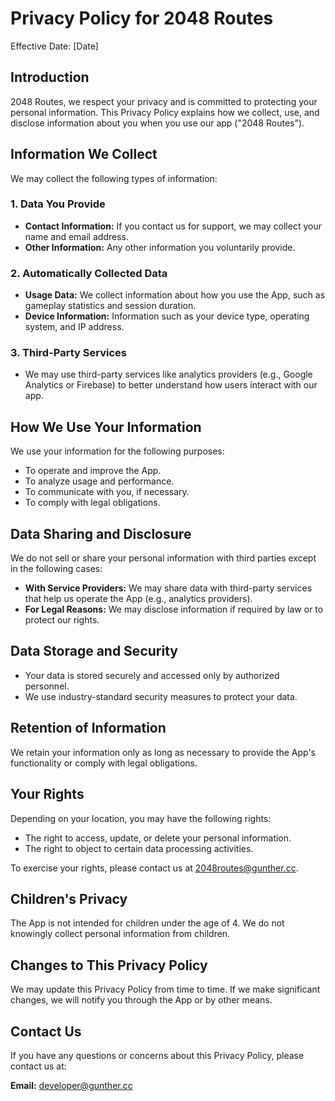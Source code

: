 # Privacy Policy for 2048 Routes

Effective Date: [Date]

## Introduction
2048 Routes, we respect your privacy and is committed to protecting your personal information. This Privacy Policy explains how we collect, use, and disclose information about you when you use our app ("2048 Routes").

## Information We Collect
We may collect the following types of information:

### 1. **Data You Provide**
- **Contact Information:** If you contact us for support, we may collect your name and email address.
- **Other Information:** Any other information you voluntarily provide.

### 2. **Automatically Collected Data**
- **Usage Data:** We collect information about how you use the App, such as gameplay statistics and session duration.
- **Device Information:** Information such as your device type, operating system, and IP address.

### 3. **Third-Party Services**
- We may use third-party services like analytics providers (e.g., Google Analytics or Firebase) to better understand how users interact with our app.

## How We Use Your Information
We use your information for the following purposes:
- To operate and improve the App.
- To analyze usage and performance.
- To communicate with you, if necessary.
- To comply with legal obligations.

## Data Sharing and Disclosure
We do not sell or share your personal information with third parties except in the following cases:
- **With Service Providers:** We may share data with third-party services that help us operate the App (e.g., analytics providers).
- **For Legal Reasons:** We may disclose information if required by law or to protect our rights.

## Data Storage and Security
- Your data is stored securely and accessed only by authorized personnel.
- We use industry-standard security measures to protect your data.

## Retention of Information
We retain your information only as long as necessary to provide the App's functionality or comply with legal obligations.

## Your Rights
Depending on your location, you may have the following rights:
- The right to access, update, or delete your personal information.
- The right to object to certain data processing activities.

To exercise your rights, please contact us at 2048routes@gunther.cc.

## Children's Privacy
The App is not intended for children under the age of 4. We do not knowingly collect personal information from children.

## Changes to This Privacy Policy
We may update this Privacy Policy from time to time. If we make significant changes, we will notify you through the App or by other means.

## Contact Us
If you have any questions or concerns about this Privacy Policy, please contact us at:

**Email:** developer@gunther.cc  

